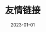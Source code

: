 ---
pageInfo:      # 控制页面信息 默认ture显示
sidebar:       # 控制侧边栏：默认ture显示
navbar: false   # 控制导航栏：默认ture显示
title: 友情链接
date: 2023-01-01
author: 
icon: link  
category:    #分类
  - 友情链接
tag:         #标签
  - 友情链接
comment: true
pageview:        # 浏览量统计，仅Waline 可用，默认ture
toc:          #控制右侧的标题列表显示：默认ture显示
---